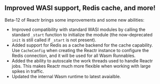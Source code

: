 ## Improved WASI support, Redis cache, and more!

Beta-12 of Reactr brings some improvements and some new abilities:
- Improved compatibility with standard WASI modules by calling the standard `_start` function to initialize the module (the now-deprecated `init` is still called if `_start` is not present).
- Added support for Redis as a cache backend for the cache capability. Use `CacheConfig` when creating the Reactr instance to configure the Redis connection, and it will be used for all Wasm Runnables.
- Added the ability to autoscale the work threads used to handle Reactr jobs. This makes Reactr much more flexible when working with large spikes in traffic.
- Updated the internal Wasm runtime to latest avaialble.